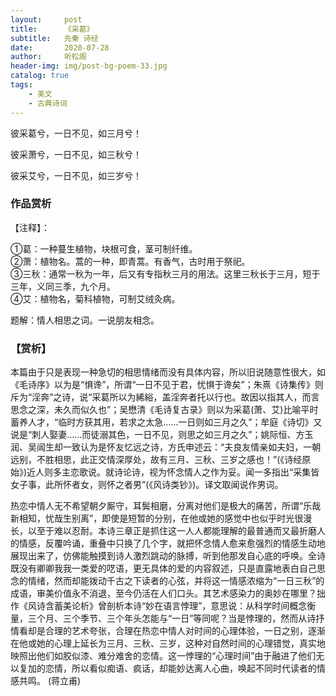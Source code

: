 ```yaml
---
layout:     post
title:      《采葛》
subtitle:   先秦 诗经
date:       2020-07-28
author:     听松阁
header-img: img/post-bg-poem-33.jpg
catalog: true
tags:
    - 美文
    - 古典诗词
---
```


彼采葛兮，一日不见，如三月兮！

彼采萧兮，一日不见，如三秋兮！

彼采艾兮，一日不见，如三岁兮！


### 作品赏析
【注释】：

①葛：一种蔓生植物，块根可食，茎可制纤维。<br>
②萧：植物名。蒿的一种，即青蒿。有香气，古时用于祭祀。　<br>
③三秋：通常一秋为一年，后又有专指秋三月的用法。这里三秋长于三月，短于三年，义同三季，九个月。<br>
④艾：植物名，菊科植物，可制艾绒灸病。<br>

题解：情人相思之词。一说朋友相念。<br>

### 【赏析】
本篇由于只是表现一种急切的相思情绪而没有具体内容，所以旧说随意性很大，如《毛诗序》以为是“惧谗”，所谓“一日不见于君，忧惧于谗矣”；朱熹《诗集传》则斥为“淫奔”之诗，说“采葛所以为絺綌，盖淫奔者托以行也。故因以指其人，而言思念之深，未久而似久也”；吴懋清《毛诗复古录》则以为采葛(萧、艾)比喻平时蓄养人才，“临时方获其用，若求之太急……一日则如三月之久”；牟庭《诗切》又说是“刺人娶妻……而徒溺其色，一日不见，则思之如三月之久”；姚际恒、方玉润、吴闿生却一致认为是怀友忆远之诗，方氏申述云：“夫良友情亲如夫妇，一朝远别，不胜相思，此正交情深厚处，故有三月、三秋、三岁之感也！”(《诗经原始》)近人则多主恋歌说。就诗论诗，视为怀念情人之作为妥。闻一多指出“采集皆女子事，此所怀者女，则怀之者男”(《风诗类钞》)。译文取闻说作男词。

热恋中情人无不希望朝夕厮守，耳鬓相磨，分离对他们是极大的痛苦，所谓“乐哉新相知，忧哉生别离”，即使是短暂的分别，在他或她的感觉中也似乎时光很漫长，以至于难以忍耐。本诗三章正是抓住这一人人都能理解的最普通而又最折磨人的情感，反覆吟诵，重叠中只换了几个字，就把怀念情人愈来愈强烈的情感生动地展现出来了，仿佛能触摸到诗人激烈跳动的脉搏，听到他那发自心底的呼唤。全诗既没有卿卿我我一类爱的呓语，更无具体的爱的内容叙述，只是直露地表白自己思念的情绪，然而却能拨动千古之下读者的心弦，并将这一情感浓缩为“一日三秋”的成语，审美价值永不消退，至今仍活在人们口头。其艺术感染力的奥妙在哪里？拙作《风诗含蓄美论析》曾剖析本诗“妙在语言悖理”，意思说：从科学时间概念衡量，三个月、三个季节、三个年头怎能与“一日”等同呢？当是悖理的，然而从诗抒情看却是合理的艺术夸张，合理在热恋中情人对时间的心理体验，一日之别，逐渐在他或她的心理上延长为三月、三秋、三岁，这种对自然时间的心理错觉，真实地映照出他们如胶似漆、难分难舍的恋情。这一悖理的“心理时间”由于融进了他们无以复加的恋情，所以看似痴语、疯话，却能妙达离人心曲，唤起不同时代读者的情感共鸣。 (蒋立甫)

